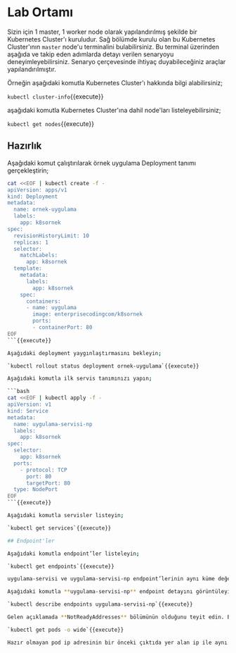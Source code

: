 # Lab Ortamı

Sizin için 1 master, 1 worker node olarak yapılandırılmış şekilde bir Kubernetes Cluster'ı kuruludur. Sağ bölümde kurulu olan bu Kubernetes Cluster'ının `master` node'u terminalini bulabilirsiniz. Bu terminal üzerinden aşağıda ve takip eden adımlarda detayı verilen senaryoyu deneyimleyebilirsiniz. Senaryo çerçevesinde ihtiyaç duyabileceğiniz araçlar yapılandırılmıştır.

Örneğin aşağıdaki komutla Kubernetes Cluster'ı hakkında bilgi alabilirsiniz;

`kubectl cluster-info`{{execute}}

aşağıdaki komutla Kubernetes Cluster'ına dahil node'ları listeleyebilirsiniz;

`kubectl get nodes`{{execute}}

## Hazırlık

Aşağıdaki komut çalıştırılarak örnek uygulama Deployment tanımı gerçekleştirin;

```bash
cat <<EOF | kubectl create -f -
apiVersion: apps/v1
kind: Deployment
metadata:
  name: ornek-uygulama
  labels:
    app: k8sornek
spec:
  revisionHistoryLimit: 10
  replicas: 1
  selector:
    matchLabels:
      app: k8sornek
  template:
    metadata:
      labels:
        app: k8sornek
    spec:
      containers:
      - name: uygulama
        image: enterprisecodingcom/k8sornek
        ports:
        - containerPort: 80
EOF
```{{execute}}

Aşağıdaki deployment yaygınlaştırmasını bekleyin;

`kubectl rollout status deployment ornek-uygulama`{{execute}}

Aşağıdaki komutla ilk servis tanımınızı yapın;

```bash
cat <<EOF | kubectl apply -f -
apiVersion: v1
kind: Service
metadata:
  name: uygulama-servisi-np
  labels:
    app: k8sornek
spec:
  selector:
    app: k8sornek
  ports:
    - protocol: TCP
      port: 80
      targetPort: 80
  type: NodePort
EOF
```{{execute}}

Aşağıdaki komutla servisler listeyin;

`kubectl get services`{{execute}}

## Endpoint'ler

Aşağıdaki komutla endpoint’ler listeleyin;

`kubectl get endpoints`{{execute}}

uygulama-servisi ve uygulama-servisi-np endpoint’lerinin aynı küme değerine sahip olduğunu teyit edin.

Aşağıdaki komutla **uygulama-servisi-np** endpoint detayını görüntüleyin;

`kubectl describe endpoints uygulama-servisi-np`{{execute}}

Gelen açıklamada **NotReadyAddresses** bölümünün olduğunu teyit edin. Bu bölümde hazır olmayan pod’lara ait ip adresleri yer almaktadır. Teyit etmek için aşağıdaki komutu çalıştırın;

`kubectl get pods -o wide`{{execute}}

Hazır olmayan pod ip adresinin bir önceki çıktıda yer alan ip ile aynı olduğunu teyit edin.